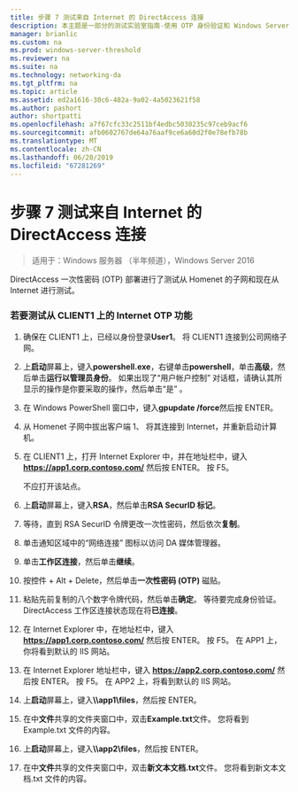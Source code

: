 ```yaml
---
title: 步骤 7 测试来自 Internet 的 DirectAccess 连接
description: 本主题是一部分的测试实验室指南-使用 OTP 身份验证和 Windows Server 2016 的 RSA SecurID 演示 DirectAccess
manager: brianlic
ms.custom: na
ms.prod: windows-server-threshold
ms.reviewer: na
ms.suite: na
ms.technology: networking-da
ms.tgt_pltfrm: na
ms.topic: article
ms.assetid: ed2a1616-30c6-482a-9a02-4a5023621f58
ms.author: pashort
author: shortpatti
ms.openlocfilehash: a7f67cfc33c2511bf4edbc5030235c97ceb9acf6
ms.sourcegitcommit: afb0602767de64a76aaf9ce6a60d2f0e78efb78b
ms.translationtype: MT
ms.contentlocale: zh-CN
ms.lasthandoff: 06/20/2019
ms.locfileid: "67281269"
---
```

# <a name="step-7-test-directaccess-connectivity-from-the-internet"></a>步骤 7 测试来自 Internet 的 DirectAccess 连接

>适用于：Windows 服务器 （半年频道），Windows Server 2016

DirectAccess 一次性密码 (OTP) 部署进行了测试从 Homenet 的子网和现在从 Internet 进行测试。  
  
### <a name="to-test-otp-functionality-from-the-internet-on-client1"></a>若要测试从 CLIENT1 上的 Internet OTP 功能  
  
1. 确保在 CLIENT1 上，已经以身份登录**User1**。 将 CLIENT1 连接到公司网络子网。  
  
2. 上**启动**屏幕上，键入**powershell.exe**，右键单击**powershell**，单击**高级**，然后单击**运行以管理员身份**。 如果出现了“用户帐户控制”  对话框，请确认其所显示的操作是你要采取的操作，然后单击“是”  。  
  
3. 在 Windows PowerShell 窗口中，键入**gpupdate /force**然后按 ENTER。  
  
4. 从 Homenet 子网中拔出客户端 1、 将其连接到 Internet，并重新启动计算机。  
  
5. 在 CLIENT1 上，打开 Internet Explorer 中，并在地址栏中，键入 **https://app1.corp.contoso.com/** 然后按 ENTER。 按 F5。  
  
   不应打开该站点。  
  
6. 上**启动**屏幕上，键入**RSA**，然后单击**RSA SecurID 标记**。  
  
7. 等待，直到 RSA SecurID 令牌更改一次性密码，然后依次**复制**。  
  
8. 单击通知区域中的“网络连接”  图标以访问 DA 媒体管理器。  
  
9. 单击**工作区连接**，然后单击**继续**。  
  
10. 按控件 + Alt + Delete，然后单击**一次性密码 (OTP)** 磁贴。  
  
11. 粘贴先前复制的八个数字令牌代码，然后单击**确定**。 等待要完成身份验证。 DirectAccess 工作区连接状态现在将**已连接**。  
  
12. 在 Internet Explorer 中，在地址栏中，键入 **https://app1.corp.contoso.com/** 然后按 ENTER。 按 F5。 在 APP1 上，你将看到默认的 IIS 网站。  
  
13. 在 Internet Explorer 地址栏中，键入 **https://app2.corp.contoso.com/** 然后按 ENTER。 按 F5。 在 APP2 上，将看到默认的 IIS 网站。  
  
14. 上**启动**屏幕上，键入<strong>\\\app1\files</strong>，然后按 ENTER。  
  
15. 在中**文件**共享的文件夹窗口中，双击**Example.txt**文件。 您将看到 Example.txt 文件的内容。  
  
16. 上**启动**屏幕上，键入<strong>\\\app2\files</strong>，然后按 ENTER。  
  
17. 在中**文件**共享的文件夹窗口中，双击**新文本文档.txt**文件。 您将看到新文本文档.txt 文件的内容。  
  


